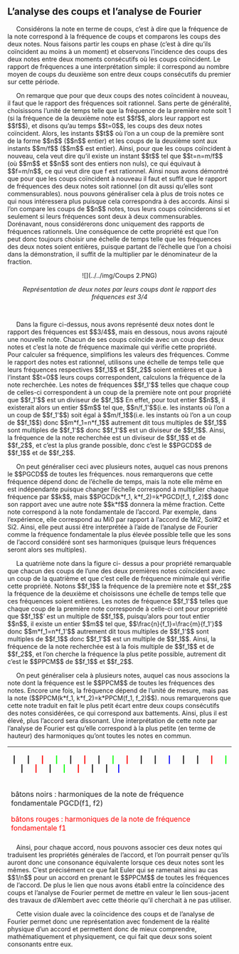 ## L’analyse des coups et l’analyse de Fourier

<p>&nbsp;&nbsp;&nbsp;&nbsp;
    Consid&eacute;rons la note en terme de coups, c&rsquo;est &agrave; dire que la fr&eacute;quence de la note correspond &agrave; la fr&eacute;quence de coups et comparons les coups des deux notes. Nous faisons partir les coups en phase (c&rsquo;est &agrave; dire qu&rsquo;ils co&iuml;ncident au moins &agrave; un moment) et observons l&rsquo;incidence des coups des deux notes entre deux moments cons&eacute;cutifs o&ugrave; les coups co&iuml;ncident. Le rapport de fr&eacute;quences a une interpr&eacute;tation simple: il correspond au nombre moyen de coups du deuxi&egrave;me son entre deux coups cons&eacute;cutifs du premier sur cette p&eacute;riode. 
</p>
<p>&nbsp;&nbsp;&nbsp;&nbsp;
    On remarque que pour que deux coups des notes co&iuml;ncident &agrave; nouveau, il faut que le rapport des fr&eacute;quences soit rationnel. Sans perte de g&eacute;n&eacute;ralit&eacute;, choisissons l&rsquo;unit&eacute; de temps telle que la fr&eacute;quence de la premi&egrave;re note soit 1 (si la fr&eacute;quence de la deuxi&egrave;me note est $$f$$, alors leur rapport est $$f$$), et disons qu&rsquo;au temps $$t=0$$, les coups des deux notes co&iuml;ncident. Alors, les instants $$t$$ o&ugrave; l&rsquo;on a un coup de la premi&egrave;re sont de la forme $$n$$ ($$n$$ entier) et les coups de la deuxi&egrave;me sont aux instants $$m/f$$ ($$m$$ est entier). Ainsi, pour que les coups co&iuml;ncident &agrave; nouveau, cela veut dire qu&rsquo;il existe un instant $$t$$ tel que $$t=n=m/f$$ (o&ugrave; $$m$$ et $$n$$ sont des entiers non nuls), ce qui &eacute;quivaut &agrave; $$f=m/n$$, ce qui veut dire que f est rationnel. Ainsi nous avons d&eacute;montr&eacute; que pour que les coups co&iuml;ncident &agrave; nouveau il faut et suffit que le rapport de fr&eacute;quences des deux notes soit rationnel (on dit aussi qu&rsquo;elles sont commensurables). nous pouvons g&eacute;n&eacute;raliser cela &agrave; plus de trois notes ce qui nous int&eacute;ressera plus puisque cela correspondra &agrave; des accords. Ainsi si l&rsquo;on compare les coups de $$n$$ notes, tous leurs coups co&iuml;nciderons si et seulement si leurs fr&eacute;quences sont deux &agrave; deux commensurables. Dor&eacute;navant, nous consid&eacute;rerons donc uniquement des rapports de fr&eacute;quences rationnels. Une cons&eacute;quence de cette propri&eacute;t&eacute; est que l&rsquo;on peut donc toujours choisir une &eacute;chelle de temps telle que les fr&eacute;quences des deux notes soient enti&egrave;res, puisque partant de l&rsquo;&eacute;chelle que l&rsquo;on a choisi dans la d&eacute;monstration, il suffit de la multiplier par le d&eacute;nominateur de la fraction.
</p>
<center>
<p>
</p>

![](../../img/Coups 2.PNG)
<p>
</p>
<p><em>Repr&eacute;sentation de deux notes par leurs coups dont le rapport des fr&eacute;quences est 3/4</em></p>
</center>
<p>
&nbsp;
</p>



<p>&nbsp;&nbsp;&nbsp;&nbsp;
Dans la figure ci-dessus, nous avons représenté deux notes dont le rapport des fréquences est $$3/4$$, mais en dessous, nous avons rajouté une nouvelle note. Chacun de ses coups coïncide avec un coup des deux notes et c’est la note de fréquence maximale qui vérifie cette propriété. Pour calculer sa fréquence, simplifions les valeurs des fréquences. Comme le rapport des notes est rationnel, utilisons une échelle de temps telle que leurs fréquences respectives $$f_1$$ et $$f_2$$ soient entières et que à l’instant $$t=0$$ leurs coups correspondent, calculons la fréquence de la note recherchée. Les notes de fréquences $$f_1'$$ telles que chaque coup de celles-ci correspondent à un coup de la première note ont pour propriété que $$f_1'$$ est un diviseur de $$f_1$$ En effet, pour tout entier $$n$$, il existerait alors un entier $$m$$ tel que, $$n/f_1'$$(i.e. les instants o&ugrave; l&rsquo;on a un coup de $$f_1'$$) soit égal à $$m/f_1$$(i.e. les instants o&ugrave; l&rsquo;on a un coup de $$f_1$$) donc $$m*f_1=n*f_1$$ autrement dit tous multiples de $$f_1$$ sont multiples de $$f_1'$$ donc $$f_1'$$ est un diviseur de $$f_1$$. Ainsi, la fr&eacute;quence de la note recherch&eacute;e est un diviseur de $$f_1$$ et de $$f_2$$, et c&rsquo;est la plus grande possible, donc c&rsquo;est le $$PGCD$$ de $$f_1$$ et de $$f_2$$. </p>
<p>&nbsp;&nbsp;&nbsp;&nbsp;
    On peut g&eacute;n&eacute;raliser ceci avec plusieurs notes, auquel cas nous prenons le $$PGCD$$ de toutes les fr&eacute;quences. nous remarquerons que cette fr&eacute;quence d&eacute;pend donc de l&rsquo;&eacute;chelle de temps, mais la note elle m&ecirc;me en est ind&eacute;pendante puisque changer l&rsquo;&eacute;chelle correspond &agrave; multiplier chaque fr&eacute;quence par $$k$$, mais $$PGCD(k*f_1, k*f_2)=k*PGCD(f_1, f_2)$$ donc son rapport avec une autre note $$k*f$$ donnera la m&ecirc;me fraction. Cette note correspond &agrave; la note fondamentale de l&rsquo;accord. Par exemple, dans l&rsquo;exp&eacute;rience, elle correspond au Mi0 par rapport &agrave; l&rsquo;accord de Mi2, Sol#2 et Si2. Ainsi, elle peut aussi &ecirc;tre interpr&eacute;t&eacute;e &agrave; l&rsquo;aide de l&rsquo;analyse de Fourier comme la fr&eacute;quence fondamentale la plus &eacute;lev&eacute;e possible telle que les sons de l&rsquo;accord consid&eacute;r&eacute; sont ses harmoniques (puisque leurs fr&eacute;quences seront alors ses multiples).
</p>
<p>&nbsp;&nbsp;&nbsp;&nbsp;
    La quatri&egrave;me note dans la figure ci- dessus a pour propri&eacute;t&eacute; remarquable que chacun des coups de l&rsquo;une des deux premi&egrave;res notes co&iuml;ncident avec un coup de la quatri&egrave;me et que c&rsquo;est celle de fr&eacute;quence minimale qui v&eacute;rifie cette propri&eacute;t&eacute;. Notons $$f_1$$ la fr&eacute;quence de la premi&egrave;re note et $$f_2$$ la fr&eacute;quence de la deuxi&egrave;me et choisissons une &eacute;chelle de temps telle que ces fr&eacute;quences soient enti&egrave;res. Les notes de fr&eacute;quence $$f_1'$$ telles que chaque coup de la premi&egrave;re note corresponde &agrave; celle-ci ont pour propri&eacute;t&eacute; que $$f_1$$&rsquo; est un multiple de $$f_1$$, puisqu&rsquo;alors pour tout entier $$n$$, il existe un entier $$m$$ tel que, $$\frac{n}{f_1}=\frac{m}{f_1'}$$ donc $$m*f_1=n*f_1'$$ autrement dit tous multiples de $$f_1'$$ sont multiples de $$f_1$$ donc $$f_1'$$ est un multiple de $$f_1$$. Ainsi, la fr&eacute;quence de la note recherch&eacute;e est &agrave; la fois multiple de $$f_1$$ et de $$f_2$$, et l&rsquo;on cherche la fr&eacute;quence la plus petite possible, autrement dit c&rsquo;est le $$PPCM$$ de $$f_1$$ et $$f_2$$.
</p>
<p>&nbsp;&nbsp;&nbsp;&nbsp;
    On peut g&eacute;n&eacute;raliser cela &agrave; plusieurs notes, auquel cas nous associons la note dont la fr&eacute;quence est le $$PPCM$$ de toutes les fr&eacute;quences des notes. Encore une fois, la fr&eacute;quence d&eacute;pend de l&rsquo;unit&eacute; de mesure, mais pas la note ($$PPCM(k*f_1, k*f_2)=k*PPCM(f_1, f_2)$$). nous remarquerons que cette note traduit en fait le plus petit &eacute;cart entre deux coups cons&eacute;cutifs des notes consid&eacute;r&eacute;es, ce qui correspond aux battements. Ainsi, plus il est &eacute;lev&eacute;, plus l&rsquo;accord sera dissonant. Une interpr&eacute;tation de cette note par l&rsquo;analyse de Fourier est qu&rsquo;elle correspond &agrave; la plus petite (en terme de hauteur) des harmoniques qu&rsquo;ont toutes les notes en commun.</p>

<table style="height: 202px;" width="659">
<tbody>
<tr>
<td>
<p><strong>&nbsp;| &nbsp;&nbsp;&nbsp;&nbsp;&nbsp;| &nbsp;&nbsp;&nbsp;&nbsp;<span style="color: #ff0000;">&nbsp;</span><span style="color: #ff0000;">|</span> &nbsp;&nbsp;&nbsp;&nbsp;&nbsp;<span style="color: #00ff00;">|</span> &nbsp;&nbsp;&nbsp;&nbsp;&nbsp;| &nbsp;&nbsp;&nbsp;&nbsp;&nbsp;<span style="color: #ff0000;">|</span> &nbsp;&nbsp;&nbsp;&nbsp;&nbsp;| &nbsp;&nbsp;&nbsp;&nbsp;&nbsp;<span style="color: #00ff00;">| </span>&nbsp;&nbsp;&nbsp;&nbsp;<span style="color: #ff0000;">&nbsp;| </span>&nbsp;&nbsp;&nbsp;&nbsp;&nbsp;| &nbsp;&nbsp;&nbsp;&nbsp;&nbsp;| &nbsp;&nbsp;&nbsp;&nbsp;&nbsp;<span style="color: #0000ff;">|</span> &nbsp;&nbsp;&nbsp;&nbsp;&nbsp;| &nbsp;&nbsp;&nbsp;&nbsp;&nbsp;| &nbsp;&nbsp;&nbsp;&nbsp;<span style="color: #ff0000;">&nbsp;</span><span style="color: #ff0000;">|</span> &nbsp;&nbsp;&nbsp;&nbsp;<span style="color: #00ff00;">&nbsp;</span><span style="color: #00ff00;">| </span>&nbsp;&nbsp;&nbsp;&nbsp;&nbsp;| &nbsp;&nbsp;&nbsp;&nbsp;<span style="color: #ff0000;">&nbsp;</span><span style="color: #ff0000;">| </span><span style="color: #ff0000;">&nbsp;</span>&nbsp;&nbsp;&nbsp;&nbsp;| &nbsp;&nbsp;&nbsp;&nbsp;<span style="color: #00ff00;">&nbsp;</span><span style="color: #00ff00;">|</span> &nbsp;&nbsp;&nbsp;&nbsp;&nbsp;<span style="color: #ff0000;">|</span> &nbsp;&nbsp;&nbsp;&nbsp;&nbsp;| &nbsp;&nbsp;&nbsp;&nbsp;&nbsp;| &nbsp;&nbsp;&nbsp;<span style="color: #0000ff;">&nbsp;</span><span style="color: #0000ff;">|</span>&nbsp;</strong></p>
</td>
</tr>
<tr>
<td>

<p><span style="font-weight: 400;">b&acirc;tons noirs : harmoniques de la note de fr&eacute;quence fondamentale PGCD(f1, f2)</span></p>
<p><span style="color: #ff0000;"><span style="font-weight: 400;">b&acirc;tons rouges : harmoniques de la note de fr&eacute;quence fondamentale f1</span><span style="font-weight: 400;"> &nbsp;</span></span></p>
<p><span style="font-weight: 400; color: #00ff00;">b&acirc;tons verts : harmoniques de la note de fr&eacute;quence fondamentale f2</span></p>
<p><span style="font-weight: 400; color: #0000ff;">b&acirc;tons bleus : harmoniques de la note de fr&eacute;quence fondamentale PPCM(f1, f2)</span></p>
</td>
</tr>
</tbody>
</table>

<p>&nbsp;&nbsp;&nbsp;&nbsp;
    Ainsi, pour chaque accord, nous pouvons associer ces deux notes qui traduisent les propri&eacute;t&eacute;s g&eacute;n&eacute;rales de l&rsquo;accord, et l&rsquo;on pourrait penser qu&rsquo;ils auront donc une consonance &eacute;quivalente lorsque ces deux notes sont les m&ecirc;mes. C&rsquo;est pr&eacute;cis&eacute;ment ce que fait Euler qui se ramenait ainsi au cas $$1/n$$ pour un accord en prenant le $$PPCM$$ de toutes les fr&eacute;quences de l&rsquo;accord. De plus le lien que nous avons &eacute;tabli entre la co&iuml;ncidence des coups et l&rsquo;analyse de Fourier permet de mettre en valeur le lien sous-jacent des travaux de d&rsquo;Alembert avec cette th&eacute;orie qu&rsquo;il cherchait &agrave; ne pas utiliser.
</p>
<p>&nbsp;&nbsp;&nbsp;&nbsp;
    Cette vision duale avec la co&iuml;ncidence des coups et de l&rsquo;analyse de Fourier permet donc une repr&eacute;sentation avec fondement de la r&eacute;alit&eacute; physique d&rsquo;un accord et permettent donc de mieux comprendre, math&eacute;matiquement et physiquement, ce qui fait que deux sons soient consonants entre eux.
</p>
